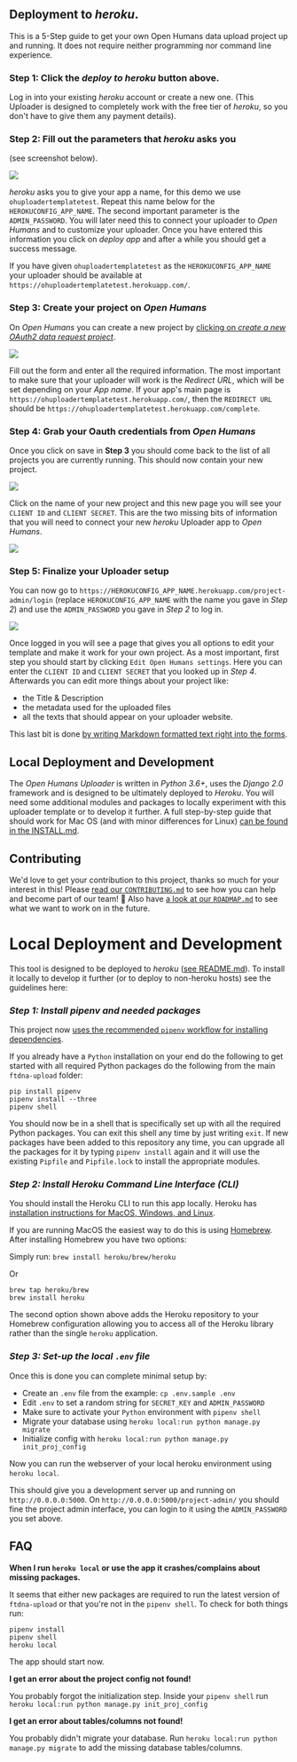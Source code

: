 ## Deployment to *heroku*.

This is a 5-Step guide to get your own Open Humans data upload project up and running. It does not require neither programming nor command line experience.

### **Step 1**: Click the *deploy to heroku* button above.

Log in into your existing *heroku* account or create a new one. (This Uploader is designed to completely work with the free tier of *heroku*, so you don't have to give them any payment details).

### **Step 2**: Fill out the parameters that *heroku* asks you

(see screenshot below).

![](docs/deploy_heroku.png)

*heroku* asks you to give your app a name, for this demo we use `ohuploadertemplatetest`. Repeat this name below for the `HEROKUCONFIG_APP_NAME`. The second important parameter is the `ADMIN_PASSWORD`. You will later need this to connect your uploader to *Open Humans* and to customize your uploader. Once you have entered this information you click on *deploy app* and after a while you should get a success message.

If you have given `ohuploadertemplatetest` as the `HEROKUCONFIG_APP_NAME` your uploader should be available at `https://ohuploadertemplatetest.herokuapp.com/`.

### **Step 3**: Create your project on *Open Humans*

On *Open Humans* you can create a new project by [clicking on *create a new OAuth2 data request project*](https://www.openhumans.org/direct-sharing/projects/manage/).

![](docs/oh_config.png)

Fill out the form and enter all the required information. The most important to make sure that your uploader will work is the *Redirect URL*, which will be set depending on your *App name*. If your app's main page is `https://ohuploadertemplatetest.herokuapp.com/`, then the `REDIRECT URL` should be `https://ohuploadertemplatetest.herokuapp.com/complete`.

### **Step 4**: Grab your Oauth credentials from *Open Humans*

Once you click on save in **Step 3** you should come back to the list of all projects you are currently running. This should now contain your new project.

![](docs/oh_projects.png)

Click on the name of your new project and this new page you will see your `CLIENT ID` and `CLIENT SECRET`. This are the two missing bits of information that you will need to connect your new *heroku* Uploader app to *Open Humans*.

![](docs/oh_oauth.png)

### **Step 5**: Finalize your Uploader setup

You can now go to `https://HEROKUCONFIG_APP_NAME.herokuapp.com/project-admin/login` (replace `HEROKUCONFIG_APP_NAME` with the name you gave in *Step 2*) and use the `ADMIN_PASSWORD` you gave in *Step 2* to log in.

![](docs/template_setup.png)

Once logged in you will see a page that gives you all options to edit your template and make it work for your own project. As a most important, first step you should start by clicking `Edit Open Humans settings`. Here you can enter the `CLIENT ID` and `CLIENT SECRET` that you looked up in *Step 4*. Afterwards you can edit more things about your project like:
- the Title & Description
- the metadata used for the uploaded files
- all the texts that should appear on your uploader website.

This last bit is done [by writing Markdown formatted text right into the forms](https://help.github.com/articles/basic-writing-and-formatting-syntax/).

## Local Deployment and Development
The *Open Humans Uploader* is written in *Python 3.6+*, uses the *Django 2.0* framework and is designed to be ultimately deployed
to *Heroku*. You will need some additional modules and packages to locally experiment with this uploader template or to develop it further. A full step-by-step guide that should work for Mac OS (and with minor differences for Linux) [can be found in the INSTALL.md](https://github.com/gedankenstuecke/ftdna-upload/blob/master/INSTALL.md).


## Contributing
We'd love to get your contribution to this project, thanks so much for your interest in this! Please [read our `CONTRIBUTING.md`](https://github.com/gedankenstuecke/ftdna-upload/blob/master/CONTRIBUTING.md) to see how you can help and become part of our team! 🎉 Also have [a look at our `ROADMAP.md`](https://github.com/gedankenstuecke/ftdna-upload/blob/master/ROADMAP.md) to see what we want to work on in the future.


# Local Deployment and Development

This tool is designed to be deployed to *heroku* ([see README.md](https://github.com/gedankenstuecke/ftdna-upload/blob/master/README.md)). To install it
locally to develop it further (or to deploy to non-heroku hosts) see the guidelines here:

### *Step 1: Install pipenv and needed packages*

This project now [uses the recommended `pipenv` workflow for installing dependencies](http://pipenv.readthedocs.io/en/latest/).

If you already have a `Python` installation on your end do the following to get started with all required Python packages do the following from the main `ftdna-upload` folder:

```
pip install pipenv
pipenv install --three
pipenv shell
```

You should now be in a shell that is specifically set up with all the required Python packages. You can exit this shell any time by just writing `exit`. If new packages have been added to this repository any time, you can upgrade all the packages for it by typing `pipenv install` again and it will use the existing `Pipfile` and `Pipfile.lock` to install the appropriate modules.

### *Step 2: Install Heroku Command Line Interface (CLI)*

You should install the Heroku CLI to run this app locally.
Heroku has [installation instructions for MacOS, Windows, and Linux](https://devcenter.heroku.com/articles/heroku-cli#download-and-install).

If you are running MacOS the easiest way to do this is using [Homebrew](https://brew.sh/). After installing Homebrew you have two options:

Simply run:
`brew install heroku/brew/heroku`

Or

```
brew tap heroku/brew
brew install heroku
```

The second option shown above adds the Heroku repository to your Homebrew configuration allowing you to access all of the Heroku library rather than the single `heroku` application.

### *Step 3: Set-up the local `.env` file*
Once this is done you can complete minimal setup by:
* Create an `.env` file from the example: `cp .env.sample .env`
* Edit `.env` to set a random string for `SECRET_KEY` and `ADMIN_PASSWORD`
* Make sure to activate your `Python` environment with `pipenv shell`
* Migrate your database using `heroku local:run python manage.py migrate`
* Initialize config with `heroku local:run python manage.py init_proj_config`

Now you can run the webserver of your local heroku environment using `heroku local`.

This should give you a development server up and running on `http://0.0.0.0:5000`.
On `http://0.0.0.0:5000/project-admin/` you should fine the project admin interface,
you can login to it using the `ADMIN_PASSWORD` you set above.


## FAQ

**When I run `heroku local` or use the app it crashes/complains about missing packages.**

It seems that either new packages are required to run the latest version of `ftdna-upload` or that you're not in the `pipenv shell`. To check for both things run:

```
pipenv install
pipenv shell
heroku local
```
The app should start now.

**I get an error about the project config not found!**

You probably forgot the initialization step. Inside your `pipenv shell` run `heroku local:run python manage.py init_proj_config`

**I get an error about tables/columns not found!**

You probably didn't migrate your database. Run `heroku local:run python manage.py migrate` to add the missing database tables/columns.
